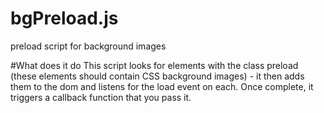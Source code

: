 # bgPreload.js
preload script for background images

#What does it do
This script looks for elements with the class preload (these elements should contain CSS background images) - it then adds them to the dom and listens for the load event on each. Once complete, it triggers a callback function that you pass it. 
